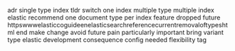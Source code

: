 adr single type index tldr switch one index multiple type multiple index elastic recommend one document type per index feature dropped future httpswwwelasticcoguideenelasticsearchreferencecurrentremovaloftypeshtml end make change avoid future pain particularly important bring variant type elastic development consequence config needed flexibility tag